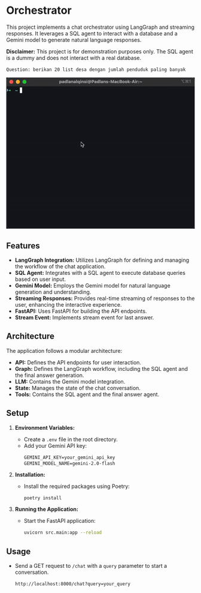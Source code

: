 # Orchestrator

This project implements a chat orchestrator using LangGraph and streaming responses. It leverages a SQL agent to interact with a database and a Gemini model to generate natural language responses.

**Disclaimer:** This project is for demonstration purposes only. The SQL agent is a dummy and does not interact with a real database.

```text
Question: berikan 20 list desa dengan jumlah penduduk paling banyak
```

![til](example.gif)

## Features

-   **LangGraph Integration:** Utilizes LangGraph for defining and managing the workflow of the chat application.
-   **SQL Agent:** Integrates with a SQL agent to execute database queries based on user input.
-   **Gemini Model:** Employs the Gemini model for natural language generation and understanding.
-   **Streaming Responses:** Provides real-time streaming of responses to the user, enhancing the interactive experience.
-   **FastAPI:** Uses FastAPI for building the API endpoints.
- **Stream Event:** Implements stream event for last answer.

## Architecture

The application follows a modular architecture:

-   **API:** Defines the API endpoints for user interaction.
-   **Graph:** Defines the LangGraph workflow, including the SQL agent and the final answer generation.
-   **LLM:** Contains the Gemini model integration.
-   **State:** Manages the state of the chat conversation.
-   **Tools:** Contains the SQL agent and the final answer agent.

## Setup

1.  **Environment Variables:**
    -   Create a `.env` file in the root directory.
    -   Add your Gemini API key:
        ```
        GEMINI_API_KEY=your_gemini_api_key
        GEMINI_MODEL_NAME=gemini-2.0-flash
        ```

2.  **Installation:**
    -   Install the required packages using Poetry:
        ```bash
        poetry install
        ```

3.  **Running the Application:**
    -   Start the FastAPI application:
        ```bash
        uvicorn src.main:app --reload
        ```

## Usage

-   Send a GET request to `/chat` with a `query` parameter to start a conversation.
    ```
    http://localhost:8000/chat?query=your_query
